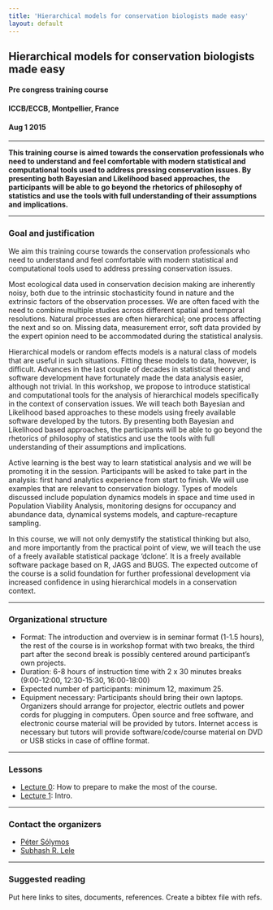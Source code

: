 ```yaml
---
title: 'Hierarchical models for conservation biologists made easy'
layout: default
---
```


## Hierarchical models for conservation biologists made easy

#### Pre congress training course

#### ICCB/ECCB, Montpellier, France

#### Aug 1 2015

-------------

<strong>This training course is aimed towards the conservation professionals who need to understand and feel comfortable with modern statistical and computational tools used to address pressing conservation issues. By presenting both Bayesian and Likelihood based approaches, the participants will be able to go beyond the rhetorics of philosophy of statistics and use the tools with full understanding of their assumptions and implications.</strong>

-------------

### Goal and justification

We aim this training course towards the conservation professionals who need to understand and feel comfortable with modern statistical and computational tools used to address pressing conservation issues.

Most ecological data used in conservation decision making are inherently noisy, both due to the intrinsic stochasticity found in nature and the extrinsic factors of the observation processes. We are often faced with the need to combine multiple studies across different spatial and temporal resolutions. Natural processes are often hierarchical; one process affecting the next and so on. Missing data, measurement error, soft data provided by the expert opinion need to be accommodated during the statistical analysis. 

Hierarchical models or random effects models is a natural class of models that are useful in such situations. Fitting these models to data, however, is difficult. Advances in the last couple of decades in statistical theory and software development have fortunately made the data analysis easier, although not trivial. In this workshop, we propose to introduce statistical and computational tools for the analysis of hierarchical models specifically in the context of conservation issues. We will teach both Bayesian and Likelihood based approaches to these models using freely available software developed by the tutors. By presenting both Bayesian and Likelihood based approaches, the participants will be able to go beyond the rhetorics of philosophy of statistics and use the tools with full understanding of their assumptions and implications.

Active learning is the best way to learn statistical analysis and we will be promoting it in the session. Participants will be asked to take part in the analysis: first hand analytics experience from start to finish. We will use examples that are relevant to conservation biology. Types of models discussed include population dynamics models in space and time used in Population Viability Analysis, monitoring designs for occupancy and abundance data, dynamical systems models, and capture-recapture sampling. 

In this course, we will not only demystify the statistical thinking but also, and more importantly from the practical point of view, we will teach the use of a freely available statistical package ‘dclone’. It is a freely available software package based on R, JAGS and BUGS. The expected outcome of the course is a solid foundation for further professional development via increased confidence in using hierarchical models in a conservation context.

---------------

### Organizational structure

* Format: The introduction and overview is in seminar format (1-1.5 hours), the rest of the course is in workshop format with two breaks, the third part after the second break is possibly centered around participant’s own projects.
* Duration: 6-8 hours of instruction time with 2 x 30 minutes breaks (9:00-12:00, 12:30-15:30, 16:00-18:00)
* Expected number of participants: minimum 12, maximum 25.
* Equipment necessary: Participants should bring their own laptops. Organizers should arrange for projector, electric outlets and power cords for plugging in computers. Open source and free software, and electronic course material will be provided by tutors. Internet access is necessary but tutors will provide software/code/course material on DVD or USB sticks in case of offline format.

-------------------

### Lessons

* [Lecture 0](./lecture-00.html): How to prepare to make the most of the course.
* [Lecture 1](./lecture-01.html): Intro.


--------------------


### Contact the organizers

* [Péter Sólymos](http://peter.solymos.org)
* [Subhash R. Lele](http://www.stat.ualberta.ca/~slele/)

--------------------

### Suggested reading

Put here links to sites, documents, references.
Create a bibtex file with refs.

